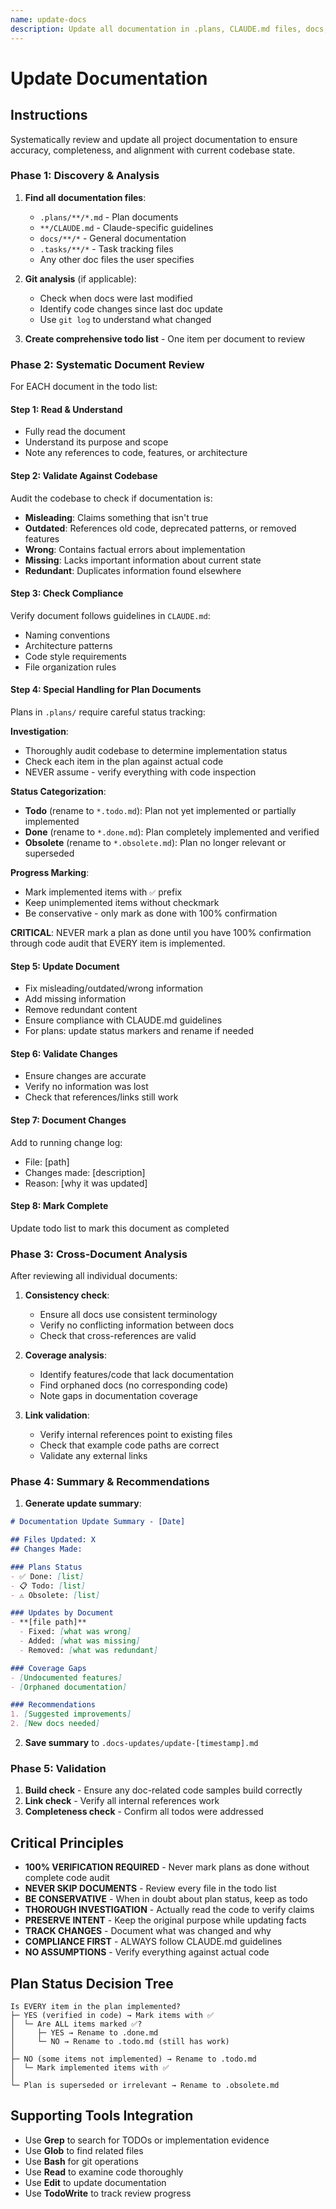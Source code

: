 ```yaml
---
name: update-docs
description: Update all documentation in .plans, CLAUDE.md files, docs, and .tasks to match current codebase state. Use when user asks to update docs, refresh documentation, sync docs with code, or validate documentation accuracy.
---
```


# Update Documentation

## Instructions

Systematically review and update all project documentation to ensure accuracy, completeness, and alignment with current codebase state.

### Phase 1: Discovery & Analysis

1. **Find all documentation files**:
   - `.plans/**/*.md` - Plan documents
   - `**/CLAUDE.md` - Claude-specific guidelines
   - `docs/**/*` - General documentation
   - `.tasks/**/*` - Task tracking files
   - Any other doc files the user specifies

2. **Git analysis** (if applicable):
   - Check when docs were last modified
   - Identify code changes since last doc update
   - Use `git log` to understand what changed

3. **Create comprehensive todo list** - One item per document to review

### Phase 2: Systematic Document Review

For EACH document in the todo list:

#### Step 1: Read & Understand
- Fully read the document
- Understand its purpose and scope
- Note any references to code, features, or architecture

#### Step 2: Validate Against Codebase
Audit the codebase to check if documentation is:
- **Misleading**: Claims something that isn't true
- **Outdated**: References old code, deprecated patterns, or removed features
- **Wrong**: Contains factual errors about implementation
- **Missing**: Lacks important information about current state
- **Redundant**: Duplicates information found elsewhere

#### Step 3: Check Compliance
Verify document follows guidelines in `CLAUDE.md`:
- Naming conventions
- Architecture patterns
- Code style requirements
- File organization rules

#### Step 4: Special Handling for Plan Documents

Plans in `.plans/` require careful status tracking:

**Investigation**:
- Thoroughly audit codebase to determine implementation status
- Check each item in the plan against actual code
- NEVER assume - verify everything with code inspection

**Status Categorization**:
- **Todo** (rename to `*.todo.md`): Plan not yet implemented or partially implemented
- **Done** (rename to `*.done.md`): Plan completely implemented and verified
- **Obsolete** (rename to `*.obsolete.md`): Plan no longer relevant or superseded

**Progress Marking**:
- Mark implemented items with `✅` prefix
- Keep unimplemented items without checkmark
- Be conservative - only mark as done with 100% confirmation

**CRITICAL**: NEVER mark a plan as done until you have 100% confirmation through code audit that EVERY item is implemented.

#### Step 5: Update Document
- Fix misleading/outdated/wrong information
- Add missing information
- Remove redundant content
- Ensure compliance with CLAUDE.md guidelines
- For plans: update status markers and rename if needed

#### Step 6: Validate Changes
- Ensure changes are accurate
- Verify no information was lost
- Check that references/links still work

#### Step 7: Document Changes
Add to running change log:
- File: [path]
- Changes made: [description]
- Reason: [why it was updated]

#### Step 8: Mark Complete
Update todo list to mark this document as completed

### Phase 3: Cross-Document Analysis

After reviewing all individual documents:

1. **Consistency check**:
   - Ensure all docs use consistent terminology
   - Verify no conflicting information between docs
   - Check that cross-references are valid

2. **Coverage analysis**:
   - Identify features/code that lack documentation
   - Find orphaned docs (no corresponding code)
   - Note gaps in documentation coverage

3. **Link validation**:
   - Verify internal references point to existing files
   - Check that example code paths are correct
   - Validate any external links

### Phase 4: Summary & Recommendations

1. **Generate update summary**:
```markdown
# Documentation Update Summary - [Date]

## Files Updated: X
## Changes Made:

### Plans Status
- ✅ Done: [list]
- 📋 Todo: [list]
- ⚠️ Obsolete: [list]

### Updates by Document
- **[file path]**
  - Fixed: [what was wrong]
  - Added: [what was missing]
  - Removed: [what was redundant]

### Coverage Gaps
- [Undocumented features]
- [Orphaned documentation]

### Recommendations
1. [Suggested improvements]
2. [New docs needed]
```

2. **Save summary** to `.docs-updates/update-[timestamp].md`

### Phase 5: Validation

1. **Build check** - Ensure any doc-related code samples build correctly
2. **Link check** - Verify all internal references work
3. **Completeness check** - Confirm all todos were addressed

## Critical Principles

- **100% VERIFICATION REQUIRED** - Never mark plans as done without complete code audit
- **NEVER SKIP DOCUMENTS** - Review every file in the todo list
- **BE CONSERVATIVE** - When in doubt about plan status, keep as todo
- **THOROUGH INVESTIGATION** - Actually read the code to verify claims
- **PRESERVE INTENT** - Keep the original purpose while updating facts
- **TRACK CHANGES** - Document what was changed and why
- **COMPLIANCE FIRST** - ALWAYS follow CLAUDE.md guidelines
- **NO ASSUMPTIONS** - Verify everything against actual code

## Plan Status Decision Tree

```
Is EVERY item in the plan implemented?
├─ YES (verified in code) → Mark items with ✅
│  └─ Are ALL items marked ✅?
│     ├─ YES → Rename to .done.md
│     └─ NO → Rename to .todo.md (still has work)
│
├─ NO (some items not implemented) → Rename to .todo.md
│  └─ Mark implemented items with ✅
│
└─ Plan is superseded or irrelevant → Rename to .obsolete.md
```

## Supporting Tools Integration

- Use **Grep** to search for TODOs or implementation evidence
- Use **Glob** to find related files
- Use **Bash** for git operations
- Use **Read** to examine code thoroughly
- Use **Edit** to update documentation
- Use **TodoWrite** to track review progress
